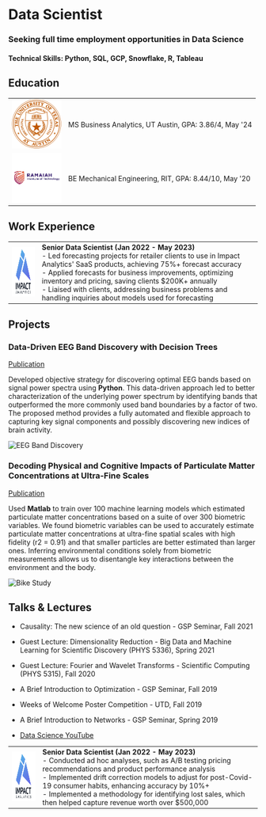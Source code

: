 # Data Scientist

### Seeking full time employment opportunities in Data Science

#### Technical Skills: Python, SQL, GCP, Snowflake, R, Tableau

## Education

<table>
  <tr>
    <td><img src="assets/UTLOGO.png" alt="UT Logo" width="100" height="100"></td>
    <td>MS Business Analytics, UT Austin, GPA: 3.86/4, May '24</td>
  </tr>
  <tr>
    <td><img src="assets/RIT.png" alt="RIT Logo" width="100" height="100"></td>
    <td>BE Mechanical Engineering, RIT, GPA: 8.44/10, May '20</td>
  </tr>
</table>

## Work Experience

<table>
  <tr>
    <td><img src="assets/Impact_Analytics.jpg" alt="Impact Logo" width="100" height="100"></td>
    <td>
      <strong>Senior Data Scientist (Jan 2022 - May 2023)</strong><br>
      - Led forecasting projects for retailer clients to use in Impact Analytics' SaaS products, achieving 75%+ forecast accuracy<br>
      - Applied forecasts for business improvements, optimizing inventory and pricing, saving clients $200K+ annually<br>
      - Liaised with clients, addressing business problems and handling inquiries about models used for forecasting
    </td>
  </tr>
  <tr>

<table>
  <tr>
    <td><img src="assets/Impact_Analytics.jpg" alt="Impact Logo" width="100" height="100"></td>
    <td>
      <strong>Senior Data Scientist (Jan 2022 - May 2023)</strong><br>
      - Conducted ad hoc analyses, such as A/B testing pricing recommendations and product performance analysis<br>
      - Implemented drift correction models to adjust for post-Covid-19 consumer habits, enhancing accuracy by 10%+<br>
      - Implemented a methodology for identifying lost sales, which then helped capture revenue worth over $500,000
    </td>
  </tr>
  <tr>

## Projects
### Data-Driven EEG Band Discovery with Decision Trees
[Publication](https://www.mdpi.com/1424-8220/22/8/3048)

Developed objective strategy for discovering optimal EEG bands based on signal power spectra using **Python**. This data-driven approach led to better characterization of the underlying power spectrum by identifying bands that outperformed the more commonly used band boundaries by a factor of two. The proposed method provides a fully automated and flexible approach to capturing key signal components and possibly discovering new indices of brain activity.

![EEG Band Discovery](/assets/img/eeg_band_discovery.jpeg)

### Decoding Physical and Cognitive Impacts of Particulate Matter Concentrations at Ultra-Fine Scales
[Publication](https://www.mdpi.com/1424-8220/22/11/4240)

Used **Matlab** to train over 100 machine learning models which estimated particulate matter concentrations based on a suite of over 300 biometric variables. We found biometric variables can be used to accurately estimate particulate matter concentrations at ultra-fine spatial scales with high fidelity (r2 = 0.91) and that smaller particles are better estimated than larger ones. Inferring environmental conditions solely from biometric measurements allows us to disentangle key interactions between the environment and the body.

![Bike Study](/assets/img/bike_study.jpeg)

## Talks & Lectures
- Causality: The new science of an old question - GSP Seminar, Fall 2021
- Guest Lecture: Dimensionality Reduction - Big Data and Machine Learning for Scientific Discovery (PHYS 5336), Spring 2021
- Guest Lecture: Fourier and Wavelet Transforms - Scientific Computing (PHYS 5315), Fall 2020
- A Brief Introduction to Optimization - GSP Seminar, Fall 2019
- Weeks of Welcome Poster Competition - UTD, Fall 2019
- A Brief Introduction to Networks - GSP Seminar, Spring 2019

- [Data Science YouTube](https://www.youtube.com/channel/UCa9gErQ9AE5jT2DZLjXBIdA)
